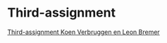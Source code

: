 # Third-assignment
[Third-assignment Koen Verbruggen en Leon Bremer](/Python-Solow-model-Koen-and-Leon-1)
